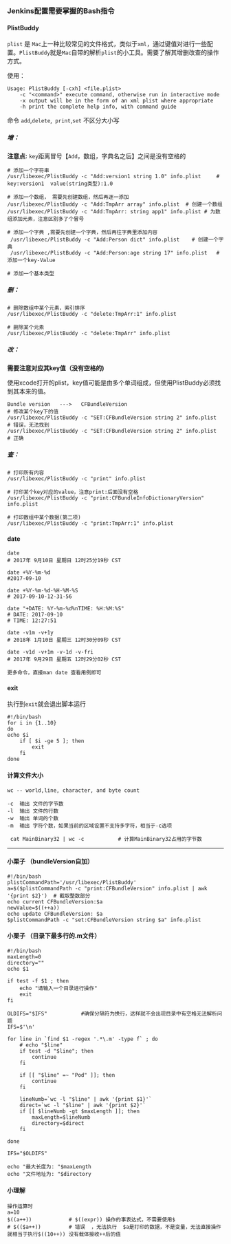 ### Jenkins配置需要掌握的Bash指令

#### PlistBuddy

`plist` 是 `Mac`上一种比较常见的文件格式，类似于`xml`，通过键值对进行一些配置。`PlistBuddy`就是`Mac`自带的解析`plist`的小工具。需要了解其增删改查的操作方式。

使用：

```
Usage: PlistBuddy [-cxh] <file.plist>
    -c "<command>" execute command, otherwise run in interactive mode  
    -x output will be in the form of an xml plist where appropriate
    -h print the complete help info, with command guide
```

命令 `add`,`delete`,` print`,`set` 不区分大小写

##### 增：

__注意点:__ `key`距离冒号【`Add`，数组，字典名之后】之间是没有空格的

```
# 添加一个字符串
/usr/libexec/PlistBuddy -c "Add:version1 string 1.0" info.plist  	# key:version1  value(string类型):1.0

# 添加一个数组， 需要先创建数组，然后再逐一添加
/usr/libexec/PlistBuddy -c "Add:TmpArr array" info.plist  # 创建一个数组
/usr/libexec/PlistBuddy -c "Add:TmpArr: string app1" info.plist # 为数组添加元素，注意区别多了个冒号

# 添加一个字典 ,需要先创建一个字典，然后再往字典里添加内容
 /usr/libexec/PlistBuddy -c "Add:Person dict" info.plist 	# 创建一个字典
 /usr/libexec/PlistBuddy -c "Add:Person:age string 17" info.plist	# 添加一个key-Value

# 添加一个基本类型
```

##### 删：

```
# 删除数组中某个元素，索引排序
/usr/libexec/PlistBuddy -c "delete:TmpArr:1" info.plist

# 删除某个元素
/usr/libexec/PlistBuddy -c "delete:TmpArr" info.plist
```

##### 改： 

 __需要注意对应其key值（没有空格的)__

使用xcode打开的plist，key值可能是由多个单词组成，但使用PlistBuddy必须找到其本来的值。

```
Bundle version   --->   CFBundleVersion
# 修改某个key下的值
/usr/libexec/PlistBuddy -c "SET:CFBundleVersion string 2" info.plist   # 错误，无法找到
/usr/libexec/PlistBuddy -c "SET:CFBundleVersion string 2" info.plist   # 正确
```

##### 查：

```
# 打印所有内容
/usr/libexec/PlistBuddy -c "print" info.plist  

# 打印某个key对应的value，注意print:后面没有空格
/usr/libexec/PlistBuddy -c "print:CFBundleInfoDictionaryVersion" info.plist	  

# 打印数组中某个数据(第二项)
/usr/libexec/PlistBuddy -c "print:TmpArr:1" info.plist
```



#### date

```
date
# 2017年 9月10日 星期日 12时25分19秒 CST

date +%Y-%m-%d
#2017-09-10

date +%Y-%m-%d-%H-%M-%S
# 2017-09-10-12-31-56

date "+DATE: %Y-%m-%d%nTIME: %H:%M:%S"
# DATE: 2017-09-10
# TIME: 12:27:51
 
date -v1m -v+1y
# 2018年 1月10日 星期三 12时30分09秒 CST

date -v1d -v+1m -v-1d -v-fri
# 2017年 9月29日 星期五 12时29分02秒 CST

更多命令，直接man date 查看用例即可
```



#### exit

执行到`exit`就会退出脚本运行

```
#!/bin/bash
for i in {1..10}
do
echo $i
	if [ $i -ge 5 ]; then
		exit
	fi
done
```



#### 计算文件大小

```
wc -- world,line, character, and byte count

-c	输出 文件的字节数
-l	输出 文件的行数
-w	输出 单词的个数
-m	输出 字符个数，如果当前的区域设置不支持多字符，相当于-c选项
```

```
 cat MainBinary32 | wc -c			# 计算MainBinary32占用的字节数
```

---

#### 小栗子 （bundleVersion自加）

```
#!/bin/bash
plistCommandPath='/usr/libexec/PlistBuddy'
a=$($plistCommandPath -c "print:CFBundleVersion" info.plist | awk '{print $2}')  # 截取整数部分
echo current CFBundleVersion:$a
newValue=$((++a))
echo update CFBundleVersion: $a
$plistCommandPath -c "set:CFBundleVersion string $a" info.plist
```



#### 小栗子 （目录下最多行的.m文件）

```
#!/bin/bash
maxLength=0
directory=""
echo $1

if test -f $1 ; then
	echo "请输入一个目录进行操作"
	exit
fi

OLDIFS="$IFS"			#确保分隔符为换行，这样就不会出现目录中有空格无法解析问题
IFS=$'\n'

for line in `find $1 -regex '.*\.m' -type f` ; do
	# echo "$line"
	if test -d "$line"; then
		continue
	fi

	if [[ "$line" =~ "Pod" ]]; then
		continue
	fi

	lineNumb=`wc -l "$line" | awk '{print $1}'`
	direct=`wc -l "$line" | awk '{print $2}'`
	if [[ $lineNumb -gt $maxLength ]]; then
		maxLength=$lineNumb
		directory=$direct
	fi

done

IFS="$OLDIFS"

echo "最大长度为: "$maxLength
echo "文件地址为: "$directory
```



#### 小理解

```
操作运算时
a=10
$((a++))			# $((expr)) 操作的事表达式，不需要使用$  
# $(($a++))			# 错误  ，无法执行  $a是打印的数据，不是变量，无法直接操作  就相当于执行$((10++)) 没有载体接收++后的值
```

